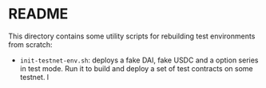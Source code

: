 # README

This directory contains some utility scripts for rebuilding test environments from scratch:

* `init-testnet-env.sh`: deploys a fake DAI, fake USDC and a option series in test mode. Run it to build and deploy a set of test contracts on some testnet.
l